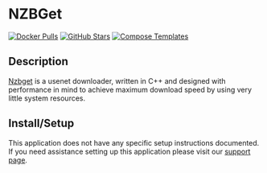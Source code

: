 # NZBGet

[![Docker Pulls](https://img.shields.io/docker/pulls/linuxserver/nzbget?style=flat-square&color=607D8B&label=docker%20pulls&logo=docker)](https://hub.docker.com/r/linuxserver/nzbget)
[![GitHub Stars](https://img.shields.io/github/stars/linuxserver/docker-nzbget?style=flat-square&color=607D8B&label=github%20stars&logo=github)](https://github.com/linuxserver/docker-nzbget)
[![Compose Templates](https://img.shields.io/static/v1?style=flat-square&color=607D8B&label=compose&message=templates)](https://github.com/GhostWriters/DockSTARTer/tree/master/compose/.apps/nzbget)

## Description

[Nzbget](https://nzbget.net/) is a usenet downloader, written in C++ and
designed with performance in mind to achieve maximum download speed by using
very little system resources.

## Install/Setup

This application does not have any specific setup instructions documented. If
you need assistance setting up this application please visit our
[support page](https://dockstarter.com/basics/support/).

